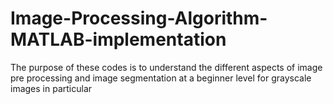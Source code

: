 # Image-Processing-Algorithm-MATLAB-implementation

The purpose of these codes is to understand the different aspects of image pre processing and image segmentation at a beginner level for grayscale images in particular
